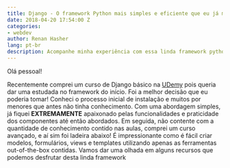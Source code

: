 ```yaml
---
title: Django - O framework Python mais simples e eficiente que eu já mexi!
date: 2018-04-20 17:54:00 Z
categories:
- webdev
author: Renan Hasher
lang: pt-br
description: Acompanhe minha experiência com essa linda framework python
---
```


Olá pessoal!

Recentemente comprei um curso de Django básico na [UDemy](https://udemy.com) pois queria dar uma estudada no framework do início. Foi a melhor decisão que eu poderia tomar! Conheci o processo inicial de instalação e muitos por menores que antes não tinha conhecimento. Com uma abordagem simples, já fiquei **EXTREMAMENTE** apaixonado pelas funcionalidades e praticidade dos componentes até então abordados. Em seguida, não contente com a quantidade de conhecimento contido nas aulas, comprei um curso avançado, e aí sim foi ladeira abaixo! É impressionante como é fácil criar modelos, formulários, views e templates utilizando apenas as ferramentas out-of-the-box contidas. Vamos dar uma olhada em alguns recursos que podemos desfrutar desta linda framework

